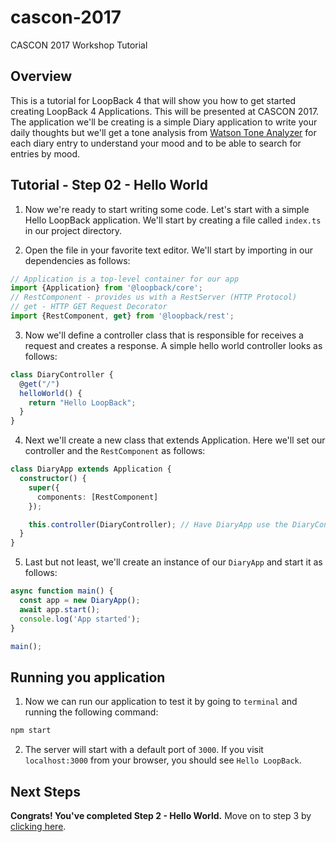 # cascon-2017
CASCON 2017 Workshop Tutorial

## Overview
This is a tutorial for LoopBack 4 that will show you how to get started creating LoopBack 4 Applications. This will be presented at CASCON 2017. The application we'll be creating is a simple Diary application to write your daily thoughts but we'll get a tone analysis from [Watson Tone Analyzer](https://www.ibm.com/watson/services/tone-analyzer/) for each diary entry to understand your mood and to be able to search for entries by mood.

## Tutorial - Step 02 - Hello World
1. Now we're ready to start writing some code. Let's start with a simple Hello LoopBack application. We'll start by creating a file called `index.ts` in our project directory.

2. Open the file in your favorite text editor. We'll start by importing in our dependencies as follows:

```ts
// Application is a top-level container for our app
import {Application} from '@loopback/core';
// RestComponent - provides us with a RestServer (HTTP Protocol) 
// get - HTTP GET Request Decorator
import {RestComponent, get} from '@loopback/rest';
```

3. Now we'll define a controller class that is responsible for receives a request and creates a response. A simple hello world controller looks as follows:

```ts
class DiaryController {
  @get("/")
  helloWorld() {
    return "Hello LoopBack";
  }
}
```

4. Next we'll create a new class that extends Application. Here we'll set our controller and the `RestComponent` as follows:

```ts
class DiaryApp extends Application {
  constructor() {
    super({
      components: [RestComponent]
    });

    this.controller(DiaryController); // Have DiaryApp use the DiaryController. An app can have multiple controllers
  }
}
```

5. Last but not least, we'll create an instance of our `DiaryApp` and start it as follows:

```ts
async function main() {
  const app = new DiaryApp();
  await app.start();
  console.log('App started');
}

main();
```

## Running you application
1. Now we can run our application to test it by going to `terminal` and running the following command:

```sh
npm start
```

2. The server will start with a default port of `3000`. If you visit `localhost:3000` from your browser, you should see `Hello LoopBack`.

## Next Steps
__Congrats! You've completed Step 2 - Hello World.__ Move on to step 3 by [clicking here](https://github.com/torontoCascon/cascon-2017/tree/step-03).
